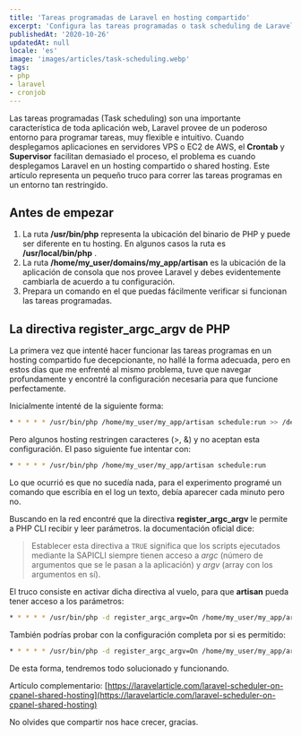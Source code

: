 ```yaml
---
title: 'Tareas programadas de Laravel en hosting compartido'
excerpt: 'Configura las tareas programadas o task scheduling de Laravel en hosting compartido usando cPanel, cronJobs con el poder de PHP.'
publishedAt: '2020-10-26'
updatedAt: null
locale: 'es'
image: 'images/articles/task-scheduling.webp'
tags:
- php
- laravel
- cronjob
---
```


Las tareas programadas (Task scheduling) son una importante característica de toda aplicación web, Laravel provee de un poderoso entorno para programar tareas, muy flexible e intuitivo. Cuando desplegamos aplicaciones en servidores VPS o EC2 de AWS, el **Crontab** y **Supervisor** facilitan demasiado el proceso, el problema es cuando desplegamos Laravel en un hosting compartido o shared hosting. Este artículo representa un pequeño truco para correr las tareas programas en un entorno tan restringido.

## Antes de empezar

1.  La ruta **/usr/bin/php** representa la ubicación del binario de PHP y puede ser diferente en tu hosting. En algunos casos la ruta es **/usr/local/bin/php** .
2.  La ruta **/home/my_user/domains/my_app/artisan** es la ubicación de la aplicación de consola que nos provee Laravel y debes evidentemente cambiarla de acuerdo a tu configuración.
3.  Prepara un comando en el que puedas fácilmente verificar si funcionan las tareas programadas.


**La directiva register_argc_argv de PHP**
--------------------------------------------

La primera vez que intenté hacer funcionar las tareas programas en un hosting compartido fue decepcionante, no hallé la forma adecuada, pero en estos días que me enfrenté al mismo problema, tuve que navegar profundamente y encontré la configuración necesaria para que funcione perfectamente.

Inicialmente intenté de la siguiente forma:

```bash
* * * * * /usr/bin/php /home/my_user/my_app/artisan schedule:run >> /dev/null 2>&1
```

Pero algunos hosting restringen caracteres (>, &) y no aceptan esta configuración. El paso siguiente fue intentar con:

```bash
* * * * * /usr/bin/php /home/my_user/my_app/artisan schedule:run
```

Lo que ocurrió es que no sucedía nada, para el experimento programé un comando que escribía en el log un texto, debía aparecer cada minuto pero no.

Buscando en la red encontré que la directiva **register_argc_argv** le permite a PHP CLI recibir y leer parámetros. la documentación oficial dice:

> Establecer esta directiva a `TRUE` significa que los scripts ejecutados mediante la SAPICLI siempre tienen acceso a _argc_ (número de argumentos que se le pasan a la aplicación) y _argv_ (array con los argumentos en sí).

El truco consiste en activar dicha directiva al vuelo, para que **artisan** pueda tener acceso a los parámetros:

```bash
* * * * * /usr/bin/php -d register_argc_argv=On /home/my_user/my_app/artisan schedule:run
```

También podrías probar con la configuración completa por si es permitido:

```bash
* * * * * /usr/bin/php -d register_argc_argv=On /home/my_user/my_app/artisan schedule:run >> /dev/null 2>&1
```

De esta forma, tendremos todo solucionado y funcionando.

Artículo complementario: [https://laravelarticle.com/laravel-scheduler-on-cpanel-shared-hosting](https://laravelarticle.com/laravel-scheduler-on-cpanel-shared-hosting)

No olvides que compartir nos hace crecer, gracias.
